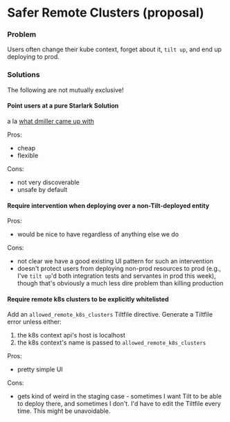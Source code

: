 # Safer Remote Clusters (proposal)

### Problem

Users often change their kube context, forget about it, `tilt up`, and end up
deploying to prod.

### Solutions

The following are not mutually exclusive!

#### Point users at a pure Starlark Solution

a la [what dmiller came up with](https://gist.github.com/jazzdan/d30ef73482920beb3ac9fa2fcb2c3146)

Pros:
* cheap
* flexible

Cons:
* not very discoverable
* unsafe by default

#### Require intervention when deploying over a non-Tilt-deployed entity

Pros:
* would be nice to have regardless of anything else we do

Cons:
* not clear we have a good existing UI pattern for such an intervention
* doesn't protect users from deploying non-prod resources to prod (e.g., I've `tilt up`'d both integration tests and servantes in prod this week), though that's obviously a much less dire problem than killing production

#### Require remote k8s clusters to be explicitly whitelisted

Add an `allowed_remote_k8s_clusters` Tiltfile directive. Generate a Tiltfile error unless either:
1. the k8s context api's host is localhost
2. the k8s context's name is passed to `allowed_remote_k8s_clusters`

Pros:
* pretty simple UI

Cons:
* gets kind of weird in the staging case - sometimes I want Tilt to be able to deploy there, and sometimes I don't. I'd have to edit the Tiltfile every time. This might be unavoidable.

